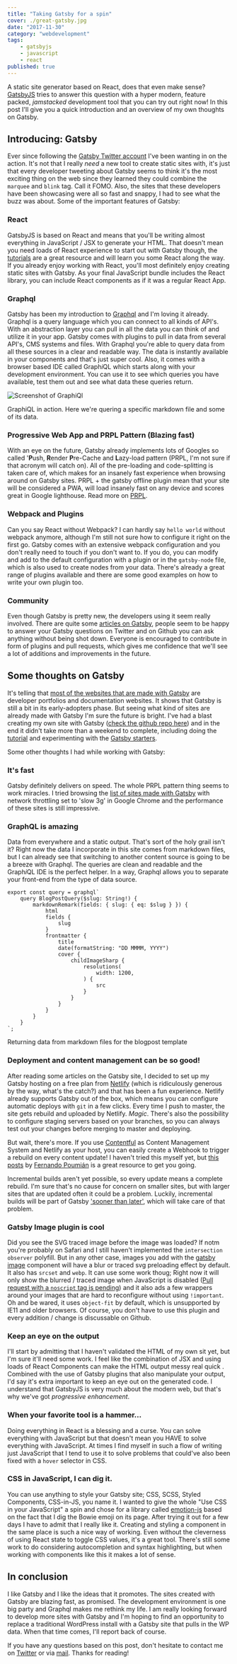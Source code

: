 ```yaml
---
title: "Taking Gatsby for a spin"
cover: ./great-gatsby.jpg
date: "2017-11-30"
category: "webdevelopment"
tags:
    - gatsbyjs
    - javascript
    - react
published: true
---
```


A static site generator based on React, does that even make sense? [GatsbyJS](https://gatsbyjs.org/) tries to answer this question with a hyper modern, feature packed, *jamstacked* development tool that you can try out right now! In this post I'll give you a quick introduction and an overview of my own thoughts on Gatsby.

## Introducing: Gatsby
Ever since following the [Gatsby Twitter account](https://twitter.com/gatsbyjs) I've been wanting in on the action. It's not that I really *need* a new tool to create static sites with, it's just that every developer tweeting about Gatsby seems to think it's the most exciting thing on the web since they learned they could combine the `marquee` and `blink` tag. Call it FOMO. Also, the sites that these developers have been showcasing were all so fast and snappy, I had to see what the buzz was about. 
Some of the important features of Gatsby:

### React

GatsbyJS is based on React and means that you'll be writing almost everything in JavaScript / JSX to generate your HTML. That doesn't mean you need loads of React experience to start out with Gatsby though, the [tutorials](https://www.gatsbyjs.org/tutorial/) are a great resource and will learn you some React along the way. If you already enjoy working with React, you'll most definitely enjoy creating static sites with Gatsby. As your final JavaScript bundle includes the React library, you can include React components as if it was a regular React App.

### Graphql

Gatsby has been my introduction to [Graphql](http://graphql.org/learn/) and I'm loving it already. Graphql is a query language which you can connect to all kinds of API's. With an abstraction layer you can pull in all the data you can think of and utilize it in your app. Gatsby comes with plugins to pull in data from several API's, CMS systems and files. With Graphql you're able to query data from all these sources in a clear and readable way. The data is instantly available in your components and that's just super cool. Also, it comes with a browser based IDE called Graph*i*QL which starts along with your development environment. You can use it to see which queries you have available, test them out and see what data these queries return.

<div class='caption'>

![Screenshot of GraphiQl](./grahiql_screenshot.png "GraphiQL")
<p class='caption__text'>
    GraphiQL in action. Here we're quering a specific markdown file and some of its data. 
</p>
</div>

### Progressive Web App and PRPL Pattern (Blazing fast)
With an eye on the future, Gatsby already implements lots of Googles so called '**P**ush, **R**ender **P**re-Cache and **L**azy-load pattern (PRPL, I'm not sure if that acronym will catch on). All of the pre-loading and code-splitting is taken care of, which makes for an insanely fast experience when browsing around on Gatsby sites. PRPL + the gatsby offline plugin mean that your site will be considered a PWA, will load insanely fast on any device and scores great in Google lighthouse. Read more on [PRPL](https://www.gatsbyjs.org/docs/prpl-pattern/). 

### Webpack and Plugins
Can you say React without Webpack? I can hardly say `hello world` without webpack anymore, although I'm still not sure how to configure it right on the first go. Gatsby comes with an extensive webpack configuration and you don't really need to touch if you don't want to. If you do, you can modify and add to the default configuration with a plugin or in the `gatsby-node` file, which is also used to create nodes from your data. There's already a great range of plugins available and there are some good examples on how to write your own plugin too. 

### Community
Even though Gatsby is pretty new, the developers using it seem really involved. There are quite some [articles on Gatsby](https://www.gatsbyjs.org/blog/), people seem to be happy to answer your Gatsby questions on Twitter and on Github you can ask anything without being shot down. Everyone is encouraged to contribute in form of plugins and pull requests, which gives me confidence that we'll see a lot of additions and improvements in the future. 


## Some thoughts on Gatsby

It's telling that [most of the websites that are made with Gatsby](https://github.com/gatsbyjs/gatsby#showcase) are developer portfolios and documentation websites. It shows that Gatsby is still a bit in its early-adopters phase. But seeing what kind of sites are already made with Gatsby I'm sure the future is bright. I've had a blast creating my own site with Gatsby ([check the github repo here](https://github.com/aderaaij/ardennl-gatsby)) and in the end it didn't take more than a weekend to complete, including doing the [tutorial](https://www.gatsbyjs.org/tutorial/) and experimenting with the [Gatsby starters](https://www.gatsbyjs.org/docs/gatsby-starters/).

Some other thoughts I had while working with Gatsby: 

### It's fast
Gatsby definitely delivers on speed. The whole PRPL pattern thing seems to work miracles. I tried browsing the [list of sites made with Gatsby](https://github.com/gatsbyjs/gatsby#showcase) with network throttling set to 'slow 3g' in Google Chrome and the performance of these sites is still impressive.

### GraphQL is amazing

Data from everywhere and a static output. That's sort of the holy grail isn't it? Right now the data I incorporate in this site comes from markdown files, but I can already see that switching to another content source is going to be a breeze with Graphql. The queries are clean and readable and the Graph*i*QL IDE is the perfect helper. In a way, Graphql allows you to separate your front-end from the type of data source. 

<div class='caption'>

```es6
export const query = graphql`
    query BlogPostQuery($slug: String!) {
        markdownRemark(fields: { slug: { eq: $slug } }) {
            html
            fields {
                slug
            }
            frontmatter {
                title
                date(formatString: "DD MMMM, YYYY")
                cover {
                    childImageSharp {
                        resolutions(
                            width: 1200,
                        ) {
                            src
                        }
                    }
                }
            }
        }
    }
`;
```
<p class='caption__text'>
    Returning data from markdown files for the blogpost template
</p>
</div>

### Deployment and content management can be so good! 

After reading some articles on the Gatsby site, I decided to set up my Gatsby hosting on a free plan from [Netlify](https://www.netlify.com/) (which is ridiculously generous by the way, what's the catch?) and that has been a fun experience. Netlify already supports Gatsby out of the box, which means you can configure automatic deploys with `git` in a few clicks. Every time I push to master, the site gets rebuild and uploaded by Netlify. *Magic*. There's also the possibility to configure staging servers based on your branches, so you can always test out your changes before merging to master and deploying.  

But wait, there's more. If you use [Contentful](https://www.contentful.com/) as Content Management System and Netlify as your host, you can easily create a Webhook to trigger a rebuild on every content update! I haven't tried this myself yet, but [this posts](https://www.halfelectronic.com/post/setting-up-gatsby-js-contentful-and-netlify/) by [Fernando Poumián](https://twitter.com/fernandopoumian) is a great resource to get you going.

Incremental builds aren't yet possible, so every update means a complete rebuild. I'm sure that's no cause for concern on smaller sites, but with larger sites that are updated often it could be a problem. Luckily, incremental builds will be part of Gatsby ['sooner than later'](https://twitter.com/gatsbyjs/status/937053640652611584), which will take care of that problem. 

### Gatsby Image plugin is cool
Did you see the SVG traced image before the image was loaded? If notm you're probably on Safari and I still haven't implemented the `intersection observer` polyfill. But in any other case, images you add with the [gatsby image](https://using-gatsby-image.gatsbyjs.org/) component will have a blur or traced svg preloading effect by default. It also has `srcset` and `webp`. It can use some work thoug; Right now it will only show the blurred / traced image when JavaScript is disabled ([Pull request with a `noscript` tag is pending](https://github.com/gatsbyjs/gatsby/pull/3122_)) and it also ads a few wrappers around your images that are hard to reconfigure without using `!important`. Oh and be wared, it uses `object-fit` by default, which is unsupported by IE11 and older browsers. Of course, you don't have to use this plugin and every addition / change is discussable on Github. 

### Keep an eye on the output
I'll start by admitting that I haven't validated the HTML of my own sit yet, but I'm sure it'll need some work. I feel like the combination of JSX and using loads of React Components can make the HTML output messy real quick . Combined with the use of Gatsby plugins that also manipulate your output, I'd say it's extra important to keep an eye out on the generated code. I understand that GatsbyJS is very much about the modern web, but that's why we've got *progressive enhancement*.

### When your favorite tool is a hammer... 
Doing everything in React is a blessing and a curse. You can solve everything with JavaScript but that doesn't mean you HAVE to solve everything with JavaScript. At times I find myself in such a flow of writing just JavaScript that I tend to use it to solve problems that could've also been fixed with a `hover` selector in CSS. 

### CSS in JavaScript, I can dig it.
You can use anything to style your Gatsby site; CSS, SCSS, Styled Components, CSS-in-JS, you name it. I wanted to give the whole "Use CSS in your JavaScript" a spin and chose for a library called [emotion-js](https://github.com/emotion-js/emotion) based on the fact that I dig the Bowie emoji on its page. After trying it out for a few days I have to admit that I really like it. Creating and styling a component in the same place is such a nice way of working. Even without the cleverness of using React state to toggle CSS values, it's a great tool. There's still some work to do considering autocompletion and syntax highlighting, but when working with components like this it makes a lot of sense.


## In conclusion
I like Gatsby and I like the ideas that it promotes. The sites created with Gatsby are blazing fast, as promised. The development environment is one big party and Graphql makes me rethink my life. I am really looking forward to develop more sites with Gatsby and I'm hoping to find an opportunity to replace a traditional WordPress install with a Gatsby site that pulls in the WP data. When that time comes, I'll report back of course.

If you have any questions based on this post, don't hesitate to contact me on [Twitter](http://twitter.com/ardennl) or via [mail](mailto:a.de.raaij@gmail.com). Thanks for reading! 


